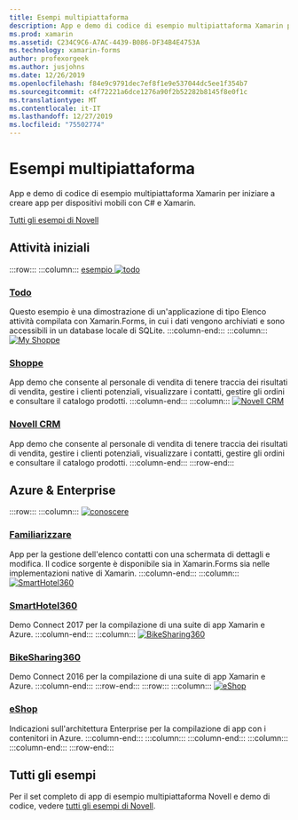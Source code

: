 ```yaml
---
title: Esempi multipiattaforma
description: App e demo di codice di esempio multipiattaforma Xamarin per iniziare a creare app per dispositivi mobili con C# e Xamarin.
ms.prod: xamarin
ms.assetid: C234C9C6-A7AC-4439-B086-DF34B4E4753A
ms.technology: xamarin-forms
author: profexorgeek
ms.author: jusjohns
ms.date: 12/26/2019
ms.openlocfilehash: f84e9c9791dec7ef8f1e9e537044dc5ee1f354b7
ms.sourcegitcommit: c4f72221a6dce1276a90f2b52282b8145f8e0f1c
ms.translationtype: MT
ms.contentlocale: it-IT
ms.lasthandoff: 12/27/2019
ms.locfileid: "75502774"
---
```

# <a name="cross-platform-samples"></a>Esempi multipiattaforma

App e demo di codice di esempio multipiattaforma Xamarin per iniziare a creare app per dispositivi mobili con C# e Xamarin.

[Tutti gli esempi di Novell](https://docs.microsoft.com/samples/browse/?products=xamarin)

## <a name="get-started"></a>Attività iniziali

:::row:::
    :::column:::
[esempio ![todo](images/todo.png)](https://docs.microsoft.com/samples/xamarin/xamarin-forms-samples/todo/)

### <a name="todohttpsdocsmicrosoftcomsamplesxamarinxamarin-forms-samplestodo"></a>[Todo](https://docs.microsoft.com/samples/xamarin/xamarin-forms-samples/todo/)

Questo esempio è una dimostrazione di un'applicazione di tipo Elenco attività compilata con Xamarin.Forms, in cui i dati vengono archiviati e sono accessibili in un database locale di SQLite.
    :::column-end:::
    :::column:::
[![My Shoppe](images/myshoppe.png)](https://github.com/xamarinhq/app-myshoppe)

### <a name="my-shoppehttpsgithubcomxamarinhqapp-myshoppe"></a>[Shoppe](https://github.com/xamarinhq/app-myshoppe)

App demo che consente al personale di vendita di tenere traccia dei risultati di vendita, gestire i clienti potenziali, visualizzare i contatti, gestire gli ordini e consultare il catalogo prodotti.
    :::column-end:::
    :::column:::
[![Novell CRM](images/crm.png)](https://github.com/xamarin/app-crm)

### <a name="xamarin-crmhttpsgithubcomxamarinapp-crm"></a>[Novell CRM](https://github.com/xamarin/app-crm)

App demo che consente al personale di vendita di tenere traccia dei risultati di vendita, gestire i clienti potenziali, visualizzare i contatti, gestire gli ordini e consultare il catalogo prodotti.
    :::column-end:::
:::row-end:::

## <a name="azure--enterprise"></a>Azure & Enterprise

:::row:::
    :::column:::
[![conoscere](images/acquaint.jpg)](https://github.com/xamarinhq/app-acquaint/)

### <a name="acquainthttpsgithubcomxamarinhqapp-acquaint"></a>[Familiarizzare](https://github.com/xamarinhq/app-acquaint/)

App per la gestione dell'elenco contatti con una schermata di dettagli e modifica. Il codice sorgente è disponibile sia in Xamarin.Forms sia nelle implementazioni native di Xamarin.
    :::column-end:::
    :::column:::
[![SmartHotel360](images/smarthotel360.png)](https://github.com/Microsoft/SmartHotel360-mobile-desktop-apps)

### <a name="smarthotel360httpsgithubcommicrosoftsmarthotel360-mobile-desktop-apps"></a>[SmartHotel360](https://github.com/Microsoft/SmartHotel360-mobile-desktop-apps)

Demo Connect 2017 per la compilazione di una suite di app Xamarin e Azure.
    :::column-end:::
    :::column:::
[![BikeSharing360](images/bikesharing360.png)](https://github.com/Microsoft/BikeSharing360_MobileApps)

### <a name="bikesharing360httpsgithubcommicrosoftbikesharing360_mobileapps"></a>[BikeSharing360](https://github.com/Microsoft/BikeSharing360_MobileApps)

Demo Connect 2016 per la compilazione di una suite di app Xamarin e Azure.
    :::column-end:::
:::row-end:::
:::row:::
    :::column:::
[![eShop](images/eshop.png)](https://github.com/dotnet-architecture/eShopOnContainers/tree/dev/src/Mobile)

### <a name="eshophttpsgithubcomdotnet-architectureeshoponcontainerstreedevsrcmobile"></a>[eShop](https://github.com/dotnet-architecture/eShopOnContainers/tree/dev/src/Mobile)

Indicazioni sull'architettura Enterprise per la compilazione di app con i contenitori in Azure.
    :::column-end:::
    :::column:::
    :::column-end:::
    :::column:::
    :::column-end:::
:::row-end:::

## <a name="all-samples"></a>Tutti gli esempi

Per il set completo di app di esempio multipiattaforma Novell e demo di codice, vedere [tutti gli esempi di Novell](https://docs.microsoft.com/samples/browse/?products=xamarin).
